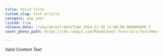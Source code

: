 ```yaml
---
title: Valid Title
custom_slug: test-article
category: gap_year
listed: true
release_date: !ruby/object:DateTime 2014-11-20 11:00:00.000000000 Z
cover_photo_path: https://cdn.rawgit.com/MakeSchool-Tutorials-Test/News_Tests/49d8c29ac8fea240fee5ec124e7ea7e37d990fa9/ebb55d87-7e11-4154-9bbd-cbcacf329083/cover_photo.jpeg

---
```

Valid Content Text